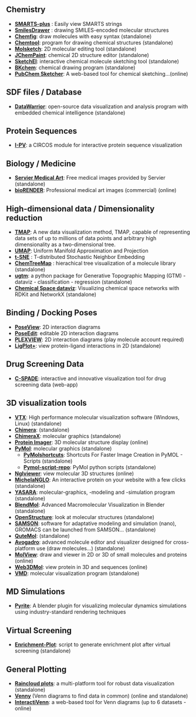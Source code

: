 
## Chemistry
- **[SMARTS-plus](https://smarts.plus/)** : Easily view SMARTS strings
- **[SmilesDrawer](https://doc.gdb.tools/smilesDrawer/)** : drawing SMILES-encoded molecular structures
- **[Chemfig](https://www.ctan.org/pkg/chemfig)**: draw molecules with easy syntax (standalone)
- **[Chemtool](http://ruby.chemie.uni-freiburg.de/~martin/chemtool)**: program for drawing chemical structures (standalone)
- **[Molsketch](http://sourceforge.net/projects/molsketch)**: 2D molecular editing tool (standalone)
- **[JChemPaint](http://jchempaint.github.io/)**: chemical 2D structure editor (standalone)
- **[SketchEl](http://sketchel.sourceforge.net/)**: interactive chemical molecule sketching tool (standalone)
- **[BKchem](http://bkchem.zirael.org/)**: chemical drawing program (standalone)
- **[PubChem Sketcher](http://pubchem.ncbi.nlm.nih.gov/edit2/index.html)**: A web-based tool for chemical sketching...(online)

## SDF files / Database
- **[DataWarrior](http://www.openmolecules.org/datawarrior/download.html)**: open-source data visualization and analysis program with embedded chemical intelligence (standalone)

## Protein Sequences
- **[I-PV](http://www.i-pv.org/)**: a CIRCOS module for interactive protein sequence visualization

## Biology / Medicine

- **[Servier Medical Art](https://smart.servier.com/)**: Free medical images provided by Servier (standalone)
- **[bioRENDER](https://biorender.com/)**: Professional medical art images (commercial) (online)

## High-dimensional data / Dimensionality reduction
- **[TMAP](http://tmap.gdb.tools/)**: A new data visualization method, TMAP, capable of representing data sets of up to millions of data points and arbitrary high dimensionality as a two-dimensional tree. 
- **[UMAP](https://umap-learn.readthedocs.io/en/latest/basic_usage.html)**: Uniform Manifold Approximation and Projection
- **[t-SNE](https://scikit-learn.org/stable/modules/generated/sklearn.manifold.TSNE.html)** : T-distributed Stochastic Neighbor Embedding
- **[ChemTreeMap](http://ajing.github.io/ChemTreeMap/)** : hierachical tree visualization of a molecule library (standalone)
- **[ugtm](https://github.com/hagax8/ugtm)**: a python package for Generative Topographic Mapping (GTM) - dataviz - classification - regression (standalone)
- **[Chemical Space dataviz](https://github.com/vfscalfani/CSN_tutorial)**: Visualizing chemical space networks with RDKit and NetworkX (standalone)

## Binding / Docking Poses

- **[PoseView](https://proteins.plus/help/poseview)**: 2D interaction diagrams
- **[PoseEdit](https://proteins.plus/help/poseview2)**: editable 2D interaction diagrams
- **[PLEXVIEW](https://open.playmolecule.org/login?from=/tools/plexview)**: 2D interaction diagrams (play molecule account required)
- **[LigPlot+](http://www.ebi.ac.uk/thornton-srv/software/LigPlus/)**: view protein-ligand interactions in 2D (standalone)

## Drug Screening Data
- **[C-SPADE](https://cspade.fimm.fi/help)**: interactive and innovative visualization tool for drug screening data (web-app)

## 3D visualization tools
- **[VTX](https://gitlab.com/VTX_mol/VTX)**: High performance molecular visualization software (Windows, Linux) (standalone)
- **[Chimera](https://www.cgl.ucsf.edu/chimera/)**: (standalone)
- **[ChimeraX](https://www.cgl.ucsf.edu/chimerax/)**: molecular graphics (standalone)
- **[Protein Imager](https://3dproteinimaging.com/protein-imager/)**: 3D molecular structure display (online)
- **[PyMol](https://www.pymol.org/)**: molecular graphics (standalone)
	- **[PyMolshortcuts](https://github.com/MooersLab/pymolshortcuts)**: Shortcuts For Faster Image Creation in PyMOL - Scripts (standalone)
	- **[Pymol-script-repo](https://github.com/Pymol-Scripts/Pymol-script-repo)**: PyMol python scripts (standalone)
- **[Nglviewer](http://nglviewer.org/ngl/)**: view molecular 3D structures (online)
- **[MichelaNGLO](https://michelanglo.sgc.ox.ac.uk/)**: An interactive protein on your website with a few clicks (standalone)
- **[YASARA](http://www.yasara.org/)**: molecular-graphics, -modeling and -simulation program (standalone)
- **[BlendMol](http://durrantlab.com/blendmol/)**: Advanced Macromolecular Visualization in Blender (standalone)
- **[OpenStructure](http://www.openstructure.org/)**: look at molecular structures (standalone)
- **[SAMSON](https://www.samson-connect.net/app/main?execution=e1s1)**: software for adaptative modeling and simulation (nano), GROMACS can be launched from SAMSON... (standalone)
- **[QuteMol](http://qutemol.sourceforge.net/)**: (standalone)
- **[Avogadro](https://avogadro.cc/)**: advanced molecule editor and visualizer designed for cross-platform use (draw molecules...) (standalone)
- **[MolView](http://molview.org/)**: draw and viewer in 2D or 3D of small molecules and proteins (online)
- **[Web3DMol](http://web3dmol.net/)**: view protein in 3D and sequences (online)
- **[VMD](http://www.ks.uiuc.edu/Research/vmd/)**: molecular visualization program (standalone)

## MD Simulations

- **[Pyrite](http://durrantlab.com/pyrite/)**: A blender plugin for visualizing molecular dynamics simulations using industry-standard rendering techniques

## Virtual Screening

- **[Enrichment-Plot](https://github.com/mungpeter/Ligand_Enrichment)**: script to generate enrichment plot after virtual screening (standalone)

## General Plotting

- **[Raincloud plots](https://github.com/RainCloudPlots/RainCloudPlots)**: a multi-platform tool for robust data visualization (standalone)
- **[Venny](http://bioinfogp.cnb.csic.es/tools/venny/)** (Venn diagrams to find data in common) (online and standalone)
- **[InteractiVenn](http://www.interactivenn.net/)**: a web-based tool for Venn diagrams (up to 6 datasets - online)